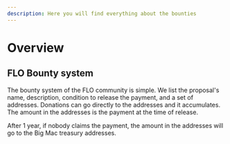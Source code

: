 ```yaml
---
description: Here you will find everything about the bounties
---
```


# Overview

## FLO Bounty system

The bounty system of the FLO community is simple. We list the proposal's name, description, condition to release the payment, and a set of addresses. Donations can go directly to the addresses and it accumulates. The amount in the addresses is the payment at the time of release.

After 1 year, if nobody claims the payment, the amount in the addresses will go to the Big Mac treasury addresses.



